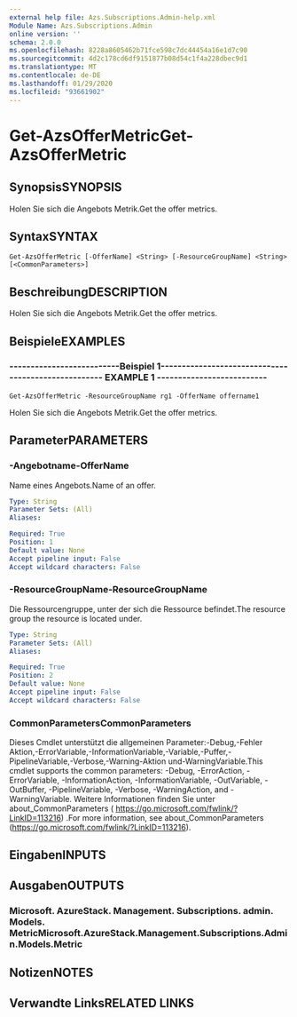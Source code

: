 ```yaml
---
external help file: Azs.Subscriptions.Admin-help.xml
Module Name: Azs.Subscriptions.Admin
online version: ''
schema: 2.0.0
ms.openlocfilehash: 8228a8605462b71fce598c7dc44454a16e1d7c90
ms.sourcegitcommit: 4d2c178cd6df9151877b08d54c1f4a228dbec9d1
ms.translationtype: MT
ms.contentlocale: de-DE
ms.lasthandoff: 01/29/2020
ms.locfileid: "93661902"
---
```

# <span data-ttu-id="2e08b-101">Get-AzsOfferMetric</span><span class="sxs-lookup"><span data-stu-id="2e08b-101">Get-AzsOfferMetric</span></span>

## <span data-ttu-id="2e08b-102">Synopsis</span><span class="sxs-lookup"><span data-stu-id="2e08b-102">SYNOPSIS</span></span>
<span data-ttu-id="2e08b-103">Holen Sie sich die Angebots Metrik.</span><span class="sxs-lookup"><span data-stu-id="2e08b-103">Get the offer metrics.</span></span>

## <span data-ttu-id="2e08b-104">Syntax</span><span class="sxs-lookup"><span data-stu-id="2e08b-104">SYNTAX</span></span>

```
Get-AzsOfferMetric [-OfferName] <String> [-ResourceGroupName] <String> [<CommonParameters>]
```

## <span data-ttu-id="2e08b-105">Beschreibung</span><span class="sxs-lookup"><span data-stu-id="2e08b-105">DESCRIPTION</span></span>
<span data-ttu-id="2e08b-106">Holen Sie sich die Angebots Metrik.</span><span class="sxs-lookup"><span data-stu-id="2e08b-106">Get the offer metrics.</span></span>

## <span data-ttu-id="2e08b-107">Beispiele</span><span class="sxs-lookup"><span data-stu-id="2e08b-107">EXAMPLES</span></span>

### <span data-ttu-id="2e08b-108">--------------------------Beispiel 1--------------------------</span><span class="sxs-lookup"><span data-stu-id="2e08b-108">-------------------------- EXAMPLE 1 --------------------------</span></span>
```
Get-AzsOfferMetric -ResourceGroupName rg1 -OfferName offername1
```

<span data-ttu-id="2e08b-109">Holen Sie sich die Angebots Metrik.</span><span class="sxs-lookup"><span data-stu-id="2e08b-109">Get the offer metrics.</span></span>

## <span data-ttu-id="2e08b-110">Parameter</span><span class="sxs-lookup"><span data-stu-id="2e08b-110">PARAMETERS</span></span>

### <span data-ttu-id="2e08b-111">-Angebotname</span><span class="sxs-lookup"><span data-stu-id="2e08b-111">-OfferName</span></span>
<span data-ttu-id="2e08b-112">Name eines Angebots.</span><span class="sxs-lookup"><span data-stu-id="2e08b-112">Name of an offer.</span></span>

```yaml
Type: String
Parameter Sets: (All)
Aliases: 

Required: True
Position: 1
Default value: None
Accept pipeline input: False
Accept wildcard characters: False
```

### <span data-ttu-id="2e08b-113">-ResourceGroupName</span><span class="sxs-lookup"><span data-stu-id="2e08b-113">-ResourceGroupName</span></span>
<span data-ttu-id="2e08b-114">Die Ressourcengruppe, unter der sich die Ressource befindet.</span><span class="sxs-lookup"><span data-stu-id="2e08b-114">The resource group the resource is located under.</span></span>

```yaml
Type: String
Parameter Sets: (All)
Aliases: 

Required: True
Position: 2
Default value: None
Accept pipeline input: False
Accept wildcard characters: False
```

### <span data-ttu-id="2e08b-115">CommonParameters</span><span class="sxs-lookup"><span data-stu-id="2e08b-115">CommonParameters</span></span>
<span data-ttu-id="2e08b-116">Dieses Cmdlet unterstützt die allgemeinen Parameter:-Debug,-Fehler Aktion,-ErrorVariable,-InformationVariable,-Variable,-Puffer,-PipelineVariable,-Verbose,-Warning-Aktion und-WarningVariable.</span><span class="sxs-lookup"><span data-stu-id="2e08b-116">This cmdlet supports the common parameters: -Debug, -ErrorAction, -ErrorVariable, -InformationAction, -InformationVariable, -OutVariable, -OutBuffer, -PipelineVariable, -Verbose, -WarningAction, and -WarningVariable.</span></span> <span data-ttu-id="2e08b-117">Weitere Informationen finden Sie unter about_CommonParameters ( https://go.microsoft.com/fwlink/?LinkID=113216) .</span><span class="sxs-lookup"><span data-stu-id="2e08b-117">For more information, see about_CommonParameters (https://go.microsoft.com/fwlink/?LinkID=113216).</span></span>

## <span data-ttu-id="2e08b-118">Eingaben</span><span class="sxs-lookup"><span data-stu-id="2e08b-118">INPUTS</span></span>

## <span data-ttu-id="2e08b-119">Ausgaben</span><span class="sxs-lookup"><span data-stu-id="2e08b-119">OUTPUTS</span></span>

### <span data-ttu-id="2e08b-120">Microsoft. AzureStack. Management. Subscriptions. admin. Models. Metric</span><span class="sxs-lookup"><span data-stu-id="2e08b-120">Microsoft.AzureStack.Management.Subscriptions.Admin.Models.Metric</span></span>

## <span data-ttu-id="2e08b-121">Notizen</span><span class="sxs-lookup"><span data-stu-id="2e08b-121">NOTES</span></span>

## <span data-ttu-id="2e08b-122">Verwandte Links</span><span class="sxs-lookup"><span data-stu-id="2e08b-122">RELATED LINKS</span></span>

